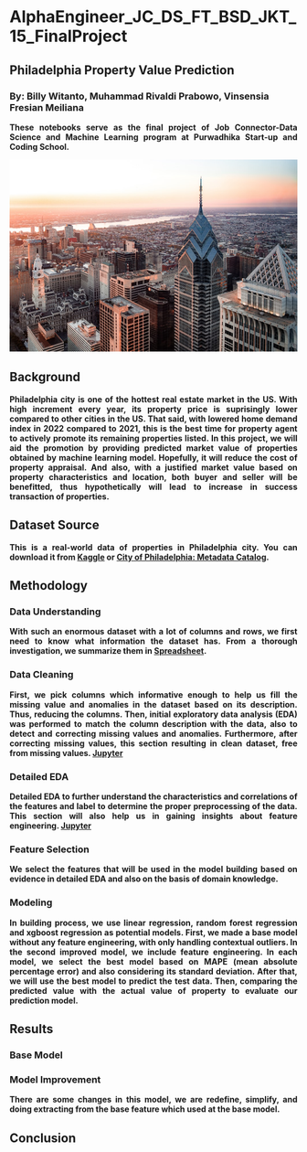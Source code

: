 # AlphaEngineer_JC_DS_FT_BSD_JKT_15_FinalProject
## Philadelphia Property Value Prediction
### By: Billy Witanto, Muhammad Rivaldi Prabowo, Vinsensia Fresian Meiliana

<p align='justify' style="font-weight: bold;">
These notebooks serve as the final project of Job Connector-Data Science and Machine Learning program at Purwadhika Start-up and Coding School.
</p>

<p align="center">
<img src="https://github.com/PurwadhikaDev/AlphaEngineer_JC_DS_FT_BSD_JKT_15_FinalProject/blob/main/Pictures/ReadMe%20Header.jpg">
</p>

## Background
<p align='justify' style="font-weight: bold;">
Philadelphia city is one of the hottest real estate market in the US. With high increment every year, its property price is suprisingly lower compared to other cities in the US. That said, with lowered home demand index in 2022 compared to 2021, this is the best time for property agent to actively promote its remaining properties listed. In this project, we will aid the promotion by providing predicted market value of properties obtained by machine learning model. Hopefully, it will reduce the cost of property appraisal. And also, with a justified market value based on property characteristics and location, both buyer and seller will be benefitted, thus hypothetically will lead to increase in success transaction of properties.
</p>

## Dataset Source
<p align='justify' style="font-weight: bold;">
This is a real-world data of properties in Philadelphia city. You can download it from <a href="https://www.kaggle.com/datasets/adebayo/philadelphia-buildings-database">Kaggle</a> or <a href="https://www.kaggle.com/datasets/adebayo/philadelphia-buildings-database">City of Philadelphia: Metadata Catalog</a>.
</p>

## Methodology
### Data Understanding
<p align='justify' style="font-weight: bold;">
With such an enormous dataset with a lot of columns and rows, we first need to know what information the dataset has. From a thorough investigation, we summarize them in <a href="https://docs.google.com/spreadsheets/d/1WapgNftGZMUBt6H2SkDbNedN6vAwY56xvdr9P1My-30/edit#gid=781668512">Spreadsheet</a>. 
</p>

### Data Cleaning
<p align='justify' style="font-weight: bold;">
First, we pick columns which informative enough to help us fill the missing value and anomalies in the dataset based on its description. Thus, reducing the columns. Then, initial exploratory data analysis (EDA) was performed to match the column description with the data, also to detect and correcting missing values and anomalies. Furthermore, after correcting missing values, this section resulting in clean dataset, free from missing values. <a href="https://github.com/PurwadhikaDev/AlphaEngineer_JC_DS_FT_BSD_JKT_15_FinalProject/blob/main/1.%20Background%20and%20Data%20Cleaning.ipynb">Jupyter</a>
</p>

### Detailed EDA
<p align='justify' style="font-weight: bold;">
Detailed EDA to further understand the characteristics and correlations of the features and label to determine the proper preprocessing of the data. This section will also help us in gaining insights about feature engineering. <a href="https://github.com/PurwadhikaDev/AlphaEngineer_JC_DS_FT_BSD_JKT_15_FinalProject/blob/main/2.%20Detailed%20EDA.ipynb">Jupyter</a>
</p>

### Feature Selection
<p align='justify' style="font-weight: bold;">
We select the features that will be used in the model building based on evidence in detailed EDA and also on the basis of domain knowledge. 
</p>

### Modeling
<p align='justify' style="font-weight: bold;">
In building process, we use linear regression, random forest regression and xgboost regression as potential models. First, we made a base model without any feature engineering, with only handling contextual outliers. In the second improved model, we include feature engineering. In each model, we select the best model based on MAPE (mean absolute percentage error) and also considering its standard deviation. After that, we will use the best model to predict the test data. Then, comparing the predicted value with the actual value of property to evaluate our prediction model.
</p>

## Results
### Base Model
<p align='justify' style="font-weight: bold;">

</p>

### Model Improvement
<p align='justify' style="font-weight: bold;">
There are some changes in this model, we are redefine, simplify, and doing extracting from the base feature which used at the base model.
</p>

## Conclusion
<p align='justify' style="font-weight: bold;">

</p>
